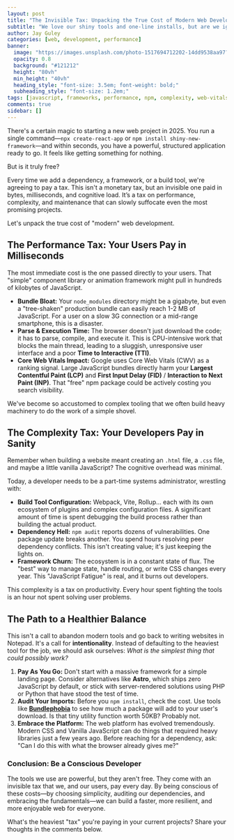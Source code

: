 ```yaml
---
layout: post
title: "The Invisible Tax: Unpacking the True Cost of Modern Web Development"
subtitle: "We love our shiny tools and one-line installs, but are we ignoring the bill?"
author: Jay Guley
categories: [web, development, performance]
banner:
  image: "https://images.unsplash.com/photo-1517694712202-14dd9538aa97?ixlib=rb-4.0.3&ixid=M3wxMjA3fDB8MHxwaG90by1wYWdlfHx8fGVufDB8fHx8fA%3D%3D&auto=format&fit=crop&w=2070&q=80"
  opacity: 0.8
  background: "#121212"
  height: "80vh"
  min_height: "40vh"
  heading_style: "font-size: 3.5em; font-weight: bold;"
  subheading_style: "font-size: 1.2em;"
tags: [javascript, frameworks, performance, npm, complexity, web-vitals]
comments: true
sidebar: []
---
```


There's a certain magic to starting a new web project in 2025. You run a single command—`npx create-react-app` or `npm install shiny-new-framework`—and within seconds, you have a powerful, structured application ready to go. It feels like getting something for nothing.

But is it truly free?

Every time we add a dependency, a framework, or a build tool, we're agreeing to pay a tax. This isn't a monetary tax, but an invisible one paid in bytes, milliseconds, and cognitive load. It’s a tax on performance, complexity, and maintenance that can slowly suffocate even the most promising projects.

Let's unpack the true cost of "modern" web development.



## The Performance Tax: Your Users Pay in Milliseconds

The most immediate cost is the one passed directly to your users. That "simple" component library or animation framework might pull in hundreds of kilobytes of JavaScript.

-   **Bundle Bloat:** Your `node_modules` directory might be a gigabyte, but even a "tree-shaken" production bundle can easily reach 1-2 MB of JavaScript. For a user on a slow 3G connection or a mid-range smartphone, this is a disaster.
-   **Parse & Execution Time:** The browser doesn't just download the code; it has to parse, compile, and execute it. This is CPU-intensive work that blocks the main thread, leading to a sluggish, unresponsive user interface and a poor **Time to Interactive (TTI)**.
-   **Core Web Vitals Impact:** Google uses Core Web Vitals (CWV) as a ranking signal. Large JavaScript bundles directly harm your **Largest Contentful Paint (LCP)** and **First Input Delay (FID)** / **Interaction to Next Paint (INP)**. That "free" npm package could be actively costing you search visibility.

We've become so accustomed to complex tooling that we often build heavy machinery to do the work of a simple shovel.

## The Complexity Tax: Your Developers Pay in Sanity

Remember when building a website meant creating an `.html` file, a `.css` file, and maybe a little vanilla JavaScript? The cognitive overhead was minimal.

Today, a developer needs to be a part-time systems administrator, wrestling with:

-   **Build Tool Configuration:** Webpack, Vite, Rollup... each with its own ecosystem of plugins and complex configuration files. A significant amount of time is spent debugging the build process rather than building the actual product.
-   **Dependency Hell:** `npm audit` reports dozens of vulnerabilities. One package update breaks another. You spend hours resolving peer dependency conflicts. This isn't creating value; it's just keeping the lights on.
-   **Framework Churn:** The ecosystem is in a constant state of flux. The "best" way to manage state, handle routing, or write CSS changes every year. This "JavaScript Fatigue" is real, and it burns out developers.

This complexity is a tax on productivity. Every hour spent fighting the tools is an hour not spent solving user problems.

## The Path to a Healthier Balance

This isn't a call to abandon modern tools and go back to writing websites in Notepad. It's a call for **intentionality**. Instead of defaulting to the heaviest tool for the job, we should ask ourselves: *What is the simplest thing that could possibly work?*

1.  **Pay As You Go:** Don't start with a massive framework for a simple landing page. Consider alternatives like **Astro**, which ships zero JavaScript by default, or stick with server-rendered solutions using PHP or Python that have stood the test of time.
2.  **Audit Your Imports:** Before you `npm install`, check the cost. Use tools like [**Bundlephobia**](https://bundlephobia.com/) to see how much a package will add to your user's download. Is that tiny utility function worth 50KB? Probably not.
3.  **Embrace the Platform:** The web platform has evolved tremendously. Modern CSS and Vanilla JavaScript can do things that required heavy libraries just a few years ago. Before reaching for a dependency, ask: "Can I do this with what the browser already gives me?"

### Conclusion: Be a Conscious Developer

The tools we use are powerful, but they aren't free. They come with an invisible tax that we, and our users, pay every day. By being conscious of these costs—by choosing simplicity, auditing our dependencies, and embracing the fundamentals—we can build a faster, more resilient, and more enjoyable web for everyone.

What's the heaviest "tax" you're paying in your current projects? Share your thoughts in the comments below.